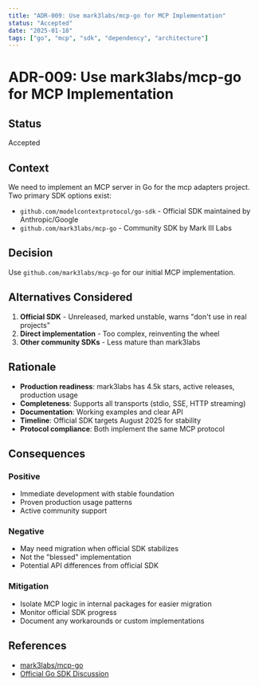 ```yaml
---
title: "ADR-009: Use mark3labs/mcp-go for MCP Implementation"
status: "Accepted"
date: "2025-01-18"
tags: ["go", "mcp", "sdk", "dependency", "architecture"]
---
```


# ADR-009: Use mark3labs/mcp-go for MCP Implementation

## Status
Accepted

## Context
We need to implement an MCP server in Go for the mcp adapters project. Two primary SDK options exist:
- `github.com/modelcontextprotocol/go-sdk` - Official SDK maintained by Anthropic/Google
- `github.com/mark3labs/mcp-go` - Community SDK by Mark III Labs

## Decision
Use `github.com/mark3labs/mcp-go` for our initial MCP implementation.

## Alternatives Considered
1. **Official SDK** - Unreleased, marked unstable, warns "don't use in real projects"
2. **Direct implementation** - Too complex, reinventing the wheel
3. **Other community SDKs** - Less mature than mark3labs

## Rationale
- **Production readiness**: mark3labs has 4.5k stars, active releases, production usage
- **Completeness**: Supports all transports (stdio, SSE, HTTP streaming)
- **Documentation**: Working examples and clear API
- **Timeline**: Official SDK targets August 2025 for stability
- **Protocol compliance**: Both implement the same MCP protocol

## Consequences
### Positive
- Immediate development with stable foundation
- Proven production usage patterns
- Active community support

### Negative
- May need migration when official SDK stabilizes
- Not the "blessed" implementation
- Potential API differences from official SDK

### Mitigation
- Isolate MCP logic in internal packages for easier migration
- Monitor official SDK progress
- Document any workarounds or custom implementations

## References
- [mark3labs/mcp-go](https://github.com/mark3labs/mcp-go)
- [Official Go SDK Discussion](https://github.com/orgs/modelcontextprotocol/discussions/364)
